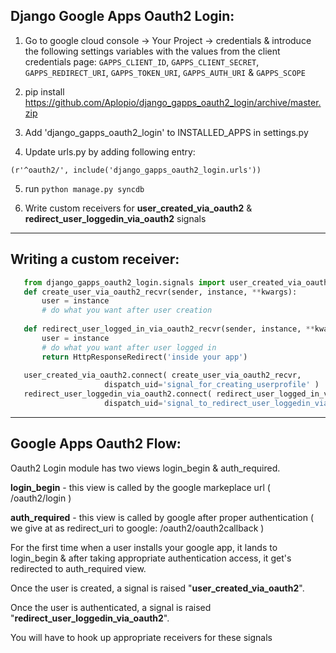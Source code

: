 Django Google Apps Oauth2 Login:
--------------------------------

1. Go to google cloud console -> Your Project -> credentials & introduce the following settings variables with the values from the client credentials page:
   `GAPPS_CLIENT_ID`,
   `GAPPS_CLIENT_SECRET`,
   `GAPPS_REDIRECT_URI`,
   `GAPPS_TOKEN_URI`,
   `GAPPS_AUTH_URI` &
   `GAPPS_SCOPE`

2. pip install https://github.com/Aplopio/django_gapps_oauth2_login/archive/master.zip


3. Add 'django_gapps_oauth2_login' to INSTALLED_APPS in settings.py
 
4. Update urls.py by adding following entry: 

  `(r'^oauth2/', include('django_gapps_oauth2_login.urls'))`

5. run `python manage.py syncdb`

6. Write custom receivers for <b>user_created_via_oauth2</b> & <b>redirect_user_loggedin_via_oauth2</b> signals

-----------------------------------------------------
Writing a custom receiver:
--------------------------
```python
   from django_gapps_oauth2_login.signals import user_created_via_oauth2, redirect_user_loggedin_via_oauth2
   def create_user_via_oauth2_recvr(sender, instance, **kwargs):
       user = instance
       # do what you want after user creation      
   
   def redirect_user_logged_in_via_oauth2_recvr(sender, instance, **kwargs):
       user = instance
       # do what you want after user logged in
       return HttpResponseRedirect('inside your app')
   
   user_created_via_oauth2.connect( create_user_via_oauth2_recvr, 
                     dispatch_uid='signal_for_creating_userprofile' )
   redirect_user_loggedin_via_oauth2.connect( redirect_user_logged_in_via_oauth2_recvr,
                     dispatch_uid='signal_to_redirect_user_loggedin_via_oauth2' )
```
-----------------------------------------------------

Google Apps Oauth2 Flow:
------------------------
 
Oauth2 Login module has two views login_begin & auth_required.

<b>login_begin</b> - this view is called by the google markeplace url ( /oauth2/login )

<b>auth_required</b> - this view is called by google after proper authentication ( we give at as redirect_uri to google: /oauth2/oauth2callback )

For the first time when a user installs your google app, it lands to login_begin & after taking appropriate authentication access, it get's redirected to auth_required view.

Once the user is created, a signal is raised "<b>user_created_via_oauth2</b>".

Once the user is authenticated, a signal is raised "<b>redirect_user_loggedin_via_oauth2</b>".

You will have to hook up appropriate receivers for these signals





